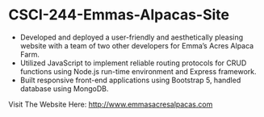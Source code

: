 # CSCI-244-Emmas-Alpacas-Site
- Developed and deployed a user-friendly and aesthetically pleasing website with a team of two other developers for Emma’s Acres Alpaca Farm.
- Utilized JavaScript to implement reliable routing protocols for CRUD functions using Node.js run-time environment and Express framework.
- Built responsive front-end applications using Bootstrap 5, handled database using MongoDB. 

Visit The Website Here: http://www.emmasacresalpacas.com
